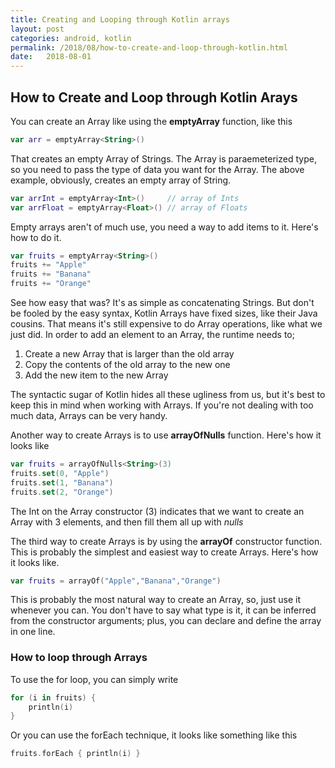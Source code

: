 ```yaml
---
title: Creating and Looping through Kotlin arrays
layout: post
categories: android, kotlin
permalink: /2018/08/how-to-create-and-loop-through-kotlin.html
date:   2018-08-01 
---
```


## How to Create and Loop through Kotlin Arays

You can create an Array like using the **emptyArray** function, like this

```kotlin
var arr = emptyArray<String>()
```

That creates an empty Array of Strings. The Array is paraemeterized type, so you need to pass the type of data  you want for the Array. The above example, obviously, creates an empty array of String. 

```kotlin
var arrInt = emptyArray<Int>()     // array of Ints
var arrFloat = emptyArray<Float>() // array of Floats
```

Empty arrays aren't of much use, you need a way to add items to it. Here's how to do it.

```kotlin
var fruits = emptyArray<String>()
fruits += "Apple"
fruits += "Banana"
fruits += "Orange"
```

See how easy that was? It's as simple as concatenating Strings.  But don't be fooled by the easy syntax, Kotlin Arrays have fixed sizes, like their Java cousins. That means it's still expensive to do Array operations, like what we just did. In order to add an element to an Array, the runtime needs to;

1. Create a new Array that is larger than the old array
2. Copy the contents of the old array to the new one
3. Add the new item to the new Array

The syntactic sugar of Kotlin hides all these ugliness from us, but it's best to keep this in mind when working with Arrays. If you're not dealing with too much data, Arrays can be very handy.

Another way to create Arrays is to use **arrayOfNulls** function. Here's how it looks like

```kotlin
var fruits = arrayOfNulls<String>(3) 
fruits.set(0, "Apple")
fruits.set(1, "Banana")
fruits.set(2, "Orange")
```

The Int on the Array constructor (3) indicates that we want to create an Array with 3 elements, and then fill them all up with _nulls_ 

The third way to create Arrays is by using the **arrayOf** constructor function. This is probably the simplest and easiest way to create Arrays. Here's how it looks like.

```kotlin
var fruits = arrayOf("Apple","Banana","Orange")
```

This is probably the most natural way to create an Array, so, just use it whenever you can. You don't have to say what type is it, it can be inferred from the constructor arguments; plus, you can declare and define the array in one line.

### How to loop through Arrays

To use the for loop, you can simply write

```kotlin
for (i in fruits) {
    println(i)
}
```

Or you can use the forEach technique, it looks like something like this

```kotlin
fruits.forEach { println(i) }
```









 